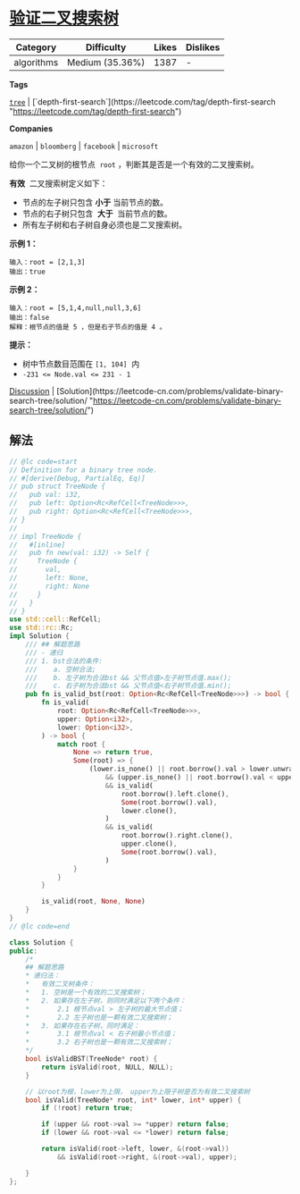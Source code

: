 # [验证二叉搜索树](https://leetcode-cn.com/problems/validate-binary-search-tree/description/ "https://leetcode-cn.com/problems/validate-binary-search-tree/description/")

| Category   | Difficulty      | Likes | Dislikes |
| ---------- | --------------- | ----- | -------- |
| algorithms | Medium (35.36%) | 1387  | -        |

**Tags**

[`tree`](https://leetcode.com/tag/tree "https://leetcode.com/tag/tree") | [`depth-first-search`](https://leetcode.com/tag/depth-first-search "https://leetcode.com/tag/depth-first-search")

**Companies**

`amazon` | `bloomberg` | `facebook` | `microsoft`

给你一个二叉树的根节点  `root` ，判断其是否是一个有效的二叉搜索树。

**有效**  二叉搜索树定义如下：

- 节点的左子树只包含 **小于** 当前节点的数。
- 节点的右子树只包含  **大于**  当前节点的数。
- 所有左子树和右子树自身必须也是二叉搜索树。

**示例 1：**

```
输入：root = [2,1,3]
输出：true
```

**示例 2：**

```
输入：root = [5,1,4,null,null,3,6]
输出：false
解释：根节点的值是 5 ，但是右子节点的值是 4 。
```

**提示：**

- 树中节点数目范围在 `[1, 104]`  内
- `-231 <= Node.val <= 231 - 1`

[Discussion](https://leetcode-cn.com/problems/validate-binary-search-tree/comments/ "https://leetcode-cn.com/problems/validate-binary-search-tree/comments/") | [Solution](https://leetcode-cn.com/problems/validate-binary-search-tree/solution/ "https://leetcode-cn.com/problems/validate-binary-search-tree/solution/")

## 解法

```rust
// @lc code=start
// Definition for a binary tree node.
// #[derive(Debug, PartialEq, Eq)]
// pub struct TreeNode {
//   pub val: i32,
//   pub left: Option<Rc<RefCell<TreeNode>>>,
//   pub right: Option<Rc<RefCell<TreeNode>>>,
// }
//
// impl TreeNode {
//   #[inline]
//   pub fn new(val: i32) -> Self {
//     TreeNode {
//       val,
//       left: None,
//       right: None
//     }
//   }
// }
use std::cell::RefCell;
use std::rc::Rc;
impl Solution {
    /// ## 解题思路
    /// - 递归
    /// 1. bst合法的条件:
    ///    a. 空树合法;
    ///    b. 左子树为合法bst && 父节点值>左子树节点值.max();
    ///    c. 右子树为合法bst && 父节点值<右子树节点值.min();
    pub fn is_valid_bst(root: Option<Rc<RefCell<TreeNode>>>) -> bool {
        fn is_valid(
            root: Option<Rc<RefCell<TreeNode>>>,
            upper: Option<i32>,
            lower: Option<i32>,
        ) -> bool {
            match root {
                None => return true,
                Some(root) => {
                    (lower.is_none() || root.borrow().val > lower.unwrap())
                        && (upper.is_none() || root.borrow().val < upper.unwrap())
                        && is_valid(
                            root.borrow().left.clone(),
                            Some(root.borrow().val),
                            lower.clone(),
                        )
                        && is_valid(
                            root.borrow().right.clone(),
                            upper.clone(),
                            Some(root.borrow().val),
                        )
                }
            }
        }

        is_valid(root, None, None)
    }
}
// @lc code=end

```

```cpp
class Solution {
public:
    /*
    ## 解题思路
    * 递归法：
    *   有效二叉树条件：
    *   1. 空树是一个有效的二叉搜索树；
    *   2. 如果存在左子树，则同时满足以下两个条件：
    *       2.1 根节点val > 左子树的最大节点值；
    *       2.2 左子树也是一颗有效二叉搜索树；
    *   3. 如果存在右子树，同时满足：
    *       3.1 根节点val < 右子树最小节点值；
    *       3.2 右子树也是一颗有效二叉搜索树；
    */
    bool isValidBST(TreeNode* root) {
        return isValid(root, NULL, NULL);
    }

    // 以root为根，lower为上限， upper为上限子树是否为有效二叉搜索树
    bool isValid(TreeNode* root, int* lower, int* upper) {
        if (!root) return true;

        if (upper && root->val >= *upper) return false;
        if (lower && root->val <= *lower) return false;

        return isValid(root->left, lower, &(root->val))
            && isValid(root->right, &(root->val), upper);

    }
};
```
